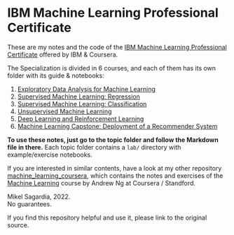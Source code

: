 # IBM Machine Learning Professional Certificate

These are my notes and the code of the [IBM Machine Learning Professional Certificate](https://www.coursera.org/professional-certificates/ibm-machine-learning) offered by IBM & Coursera.

The Specialization is divided in 6 courses, and each of them has its own folder with its guide & notebooks:

1. [Exploratory Data Analysis for Machine Learning](https://www.coursera.org/learn/ibm-exploratory-data-analysis-for-machine-learning?specialization=ibm-machine-learning)
2. [Supervised Machine Learning: Regression](https://www.coursera.org/learn/supervised-machine-learning-regression?specialization=ibm-machine-learning)
3. [Supervised Machine Learning: Classification](https://www.coursera.org/learn/supervised-machine-learning-classification?specialization=ibm-machine-learning)
4. [Unsupervised Machine Learning](https://www.coursera.org/learn/ibm-unsupervised-machine-learning?specialization=ibm-machine-learning)
5. [Deep Learning and Reinforcement Learning](https://www.coursera.org/learn/deep-learning-reinforcement-learning?specialization=ibm-machine-learning)
6. [Machine Learning Capstone: Deployment of a Recommender System](https://www.coursera.org/learn/machine-learning-capstone?specialization=ibm-machine-learning)

**To use these notes, just go to the topic folder and follow the Markdown file in there.** Each topic folder contains a `lab/` directory with example/exercise notebooks.

If you are interested in similar contents, have a look at my other repository [machine_learning_coursera](https://github.com/mxagar/machine_learning_coursera), which contains the notes and exercises of the [Machine Learning](https://www.coursera.org/learn/machine-learning) course by Andrew Ng at Coursera / Standford.

Mikel Sagardia, 2022.  
No guarantees.

If you find this repository helpful and use it, please link to the original source.